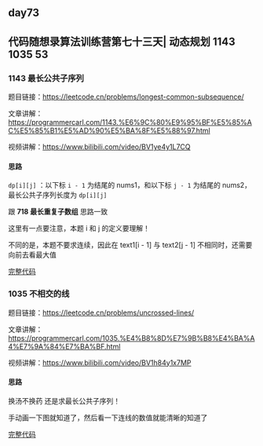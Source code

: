 ## day73

## 代码随想录算法训练营第七十三天| 动态规划 1143 1035 53

### 1143 最长公共子序列

题目链接：https://leetcode.cn/problems/longest-common-subsequence/

文章讲解：https://programmercarl.com/1143.%E6%9C%80%E9%95%BF%E5%85%AC%E5%85%B1%E5%AD%90%E5%BA%8F%E5%88%97.html

视频讲解：https://www.bilibili.com/video/BV1ye4y1L7CQ

#### 思路

`dp[i][j]` ：以下标 `i - 1` 为结尾的 nums1，和以下标 `j - 1` 为结尾的 nums2，最长公共子序列长度为 `dp[i][j]`

跟 **718 最长重复子数组** 思路一致

这里有一点要注意，本题 i 和 j 的定义要理解！

不同的是，本题不要求连续，因此在 text1[i - 1] 与 text2[j - 1] 不相同时，还需要向前去看最大值

[完整代码](https://github.com/hd2yao/leetcode/tree/master/training/day73/1143_longest_common_subsequence.go)

### 1035 不相交的线

题目链接：https://leetcode.cn/problems/uncrossed-lines/

文章讲解：https://programmercarl.com/1035.%E4%B8%8D%E7%9B%B8%E4%BA%A4%E7%9A%84%E7%BA%BF.html

视频讲解：https://www.bilibili.com/video/BV1h84y1x7MP

#### 思路

换汤不换药 还是求最长公共子序列！

手动画一下图就知道了，然后看一下连线的数值就能清晰的知道了

[完整代码](https://github.com/hd2yao/leetcode/tree/master/training/day73/1035_uncrossed_lines.go)
